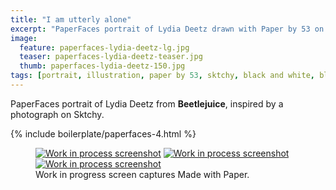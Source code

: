 ```yaml
---
title: "I am utterly alone"
excerpt: "PaperFaces portrait of Lydia Deetz drawn with Paper by 53 on an iPad."
image: 
  feature: paperfaces-lydia-deetz-lg.jpg
  teaser: paperfaces-lydia-deetz-teaser.jpg
  thumb: paperfaces-lydia-deetz-150.jpg
tags: [portrait, illustration, paper by 53, sktchy, black and white, blend]
---
```


PaperFaces portrait of Lydia Deetz from **Beetlejuice**, inspired by a photograph on Sktchy.

{% include boilerplate/paperfaces-4.html %}

<figure class="third">
  <a href="{{ site.url }}/images/paperfaces-lydia-deetz-process-1-lg.jpg"><img src="{{ site.url }}/images/paperfaces-lydia-deetz-process-1-600.jpg" alt="Work in process screenshot"></a>
  <a href="{{ site.url }}/images/paperfaces-lydia-deetz-process-2-lg.jpg"><img src="{{ site.url }}/images/paperfaces-lydia-deetz-process-2-600.jpg" alt="Work in process screenshot"></a>
  <a href="{{ site.url }}/images/paperfaces-lydia-deetz-process-3-lg.jpg"><img src="{{ site.url }}/images/paperfaces-lydia-deetz-process-3-600.jpg" alt="Work in process screenshot"></a>
  <figcaption>Work in progress screen captures Made with Paper.</figcaption>
</figure>